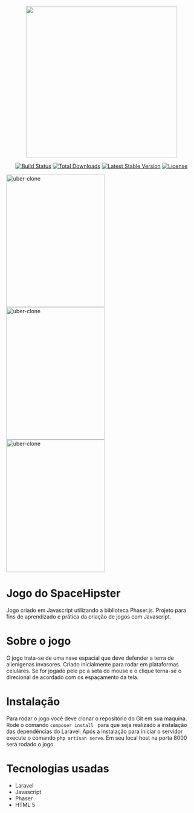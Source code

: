 <p align="center"><img src="https://res.cloudinary.com/dtfbvvkyp/image/upload/v1566331377/laravel-logolockup-cmyk-red.svg" width="400"></p>

<p align="center">
<a href="https://travis-ci.org/laravel/framework"><img src="https://travis-ci.org/laravel/framework.svg" alt="Build Status"></a>
<a href="https://packagist.org/packages/laravel/framework"><img src="https://poser.pugx.org/laravel/framework/d/total.svg" alt="Total Downloads"></a>
<a href="https://packagist.org/packages/laravel/framework"><img src="https://poser.pugx.org/laravel/framework/v/stable.svg" alt="Latest Stable Version"></a>
<a href="https://packagist.org/packages/laravel/framework"><img src="https://poser.pugx.org/laravel/framework/license.svg" alt="License"></a>
</p>

<div>
<img class="wp-image-thumb img-responsive minha-classe" src="https://ap.imagensbrasil.org/images/2019/12/28/hipste1.png" width="260" height="350" alt="uber-clone" />
  <img class="wp-image-thumb img-responsive minha-classe" src="https://ap.imagensbrasil.org/images/2019/12/28/hispter2.png" width="260" height="350" alt="uber-clone" />
      <img class="wp-image-thumb img-responsive minha-classe" src="https://ap.imagensbrasil.org/images/2019/12/28/hispter3.png" width="260" height="350" alt="uber-clone" />
</div>


# Jogo do SpaceHipster

Jogo criado em Javascript utilizando a biblioteca Phaser.js.  Projeto para fins de aprendizado e prática da criação de jogos com Javascript. 

# Sobre o jogo

O jogo trata-se de uma nave espacial que deve defender a terra de alienigenas invasores. Criado inicialmente para rodar em plataformas celulares. Se for jogado pelo pc a seta do mouse  e o clique torna-se o direcional de acordado com os espaçamento da tela.

# Instalação

Para rodar o jogo você deve clonar o repositório do Git em sua maquina. Rode o comando ```composer install ```  para que seja realizado a instalação das dependências do Laravel. 
Após a instalação para iniciar o servidor execute o comando ``` php artisan serve ```. 
Em seu local host na porta 8000 será rodado o jogo.

# Tecnologias usadas

- Laravel 
- Javascript
- Phaser
- HTML 5

